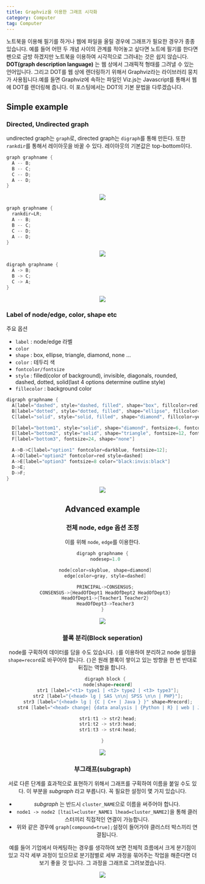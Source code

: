 ```yaml
---
title: Graphviz을 이용한 그래프 시각화
category: Computer
tag: Computer
---
```


노트북을 이용해 필기를 하거나 웹에 파일을 올릴 경우에 그래프가 필요한 경우가 종종 있습니다. 예를 들어 어떤 두 개념 사이의 관계를 적어놓고 싶다면 노트에 필기를 한다면 펜으로 금방 하겠지만 노트북을 이용하여 시각적으로 그려내는 것은 쉽지 않습니다. **DOT(graph description language)** 는 웹 상에서 그래픽적 형태를 그려낼 수 있는 언어입니다. 그리고 DOT를 웹 상에 렌더링하기 위해서 Graphviz라는 라이브러리 뭉치가 사용됩니다.예를 들면 Graphviz에 속하는 파일인 Viz.js는 Javascript를 통해서 웹에 DOT를 렌더링해 줍니다. 이 포스팅에서는 DOT의 기본 문법을 다루겠습니다.

## Simple example

### Directed, Undirected graph
undirected graph는 ```graph```로, directed graph는 ```digraph```를 통해 만든다. 또한 ```rankdir```를 통해서 레이아웃을 바꿀 수 있다. 레이아웃의 기본값은 top-bottom이다.

```java
graph graphname {
  A -- B;
  B -- C;
  C -- D;
  A -- D;
}
```

<center><img src='https://g.gravizo.com/svg?
graph graphname {
  A -- B;
  B -- C;
  C -- D;
  A -- D;
}
'/></center>

```java
graph graphname {
  rankdir=LR;
  A -- B;
  B -- C;
  C -- D;
  A -- D;
}
```
<center><img src='https://g.gravizo.com/svg?
graph graphname {
  rankdir=LR;
  A -- B;
  B -- C;
  C -- D;
  A -- D;
}
'/></center>

```java
digraph graphname {
  A -> B;
  B -> C;
  C -> A;
}
```

<center><img src='https://g.gravizo.com/svg?
digraph graphname {
  A -> B;
  B -> C;
  C -> A;
}
'/></center>


### Label of node/edge, color, shape etc

주요 옵션
* ```label``` : node/edge 라벨
* ```color```  
* ```shape``` : box, ellipse, triangle, diamond, none ...
* ```color``` : 테두리 색
* ```fontcolor/fontsize```
* ```style``` : filled(color of background), invisible, diagonals, rounded, dashed, dotted, solid(last 4 options determine outline style)
* ```fillecolor``` : background color

```java
digraph graphname {
  A[label="dashed", style="dashed, filled", shape="box", fillcolor=red]
  B[label="dotted", style="dotted, filled", shape="ellipse", fillcolor=blue]
  C[label="solid", style="solid, filled", shape="diamond", fillcolor=yellow]

  D[label="bottom1", style="solid", shape="diamond", fontsize=6, fontcolor=green]
  E[label="bottom2", style="solid", shape="triangle", fontsize=12, fontcolor=skyblue]
  F[label="bottom3", fontsize=24, shape="none"]

  A->B->C[label="option1" fontcolor=darkblue, fontsize=12];
  A->D[label="option2" fontcolor=red style=dashed]
  A->E[label="option3" fontsize=8 color="black:invis:black"]
  D->E;
  D->F;  
}
```

<center><img src='https://g.gravizo.com/svg?
digraph graphname {
  A[label="dashed", style="dashed, filled", shape="box", fillcolor=red]
  B[label="dotted", style="dotted, filled", shape="ellipse", fillcolor=blue]
  C[label="solid", style="solid, filled", shape="diamond", fillcolor=yellow]

  D[label="bottom1", style="solid", shape="diamond", fontsize=6, fontcolor=green]
  E[label="bottom2", style="solid", shape="triangle", fontsize=12, fontcolor=skyblue]
  F[label="bottom3", fontsize=24, shape="none"]

  A->B->C[label="option1" fontcolor=darkblue, fontsize=12];
  A->D[label="option2" fontcolor=red style=dashed]
  A->E[label="option3" fontsize=8 color="black:invis:black"]
  D->E;
  D->F;  
}
'/></center>

## Advanced example

### 전체 node, edge 옵션 조정

이를 위해 ```node```, ```edge```를 이용한다.

```java
digraph graphname {
  nodesep=1.0

  node[color=skyblue, shape=diamond]
  edge[color=gray, style=dashed]

  PRINCIPAL->CONSENSUS;
  CONSENSUS->{HeadOfDept1 HeadOfDept2 HeadOfDept3}
  HeadOfDept1->{Teacher1 Teacher2}
  HeadOfDept3->Teacher3
}
```

<center><img src='https://g.gravizo.com/svg?
digraph graphname {
  nodesep=1.0

  node[color=skyblue, shape=diamond]
  edge[color=gray, style=dashed]

  PRINCIPAL->CONSENSUS;
  CONSENSUS->{HeadOfDept1 HeadOfDept2 HeadOfDept3}
  HeadOfDept1->{Teacher1 Teacher2}
  HeadOfDept3->Teacher3
}
'/><center>


### 블록 분리(Block seperation)

node를 구획하여 데이터를 담을 수도 있습니다. ```|```를 이용하여 분리하고 node 설정을 ```shape=record```로 바꾸어야 합니다. ```{}```은 원래 블록이 쌓이고 있는 방향을 한 번 반대로 뒤집는 역할을 합니다.

```java
  digraph block {
    node[shape=record]
    str1 [label="<t1> type1 | <t2> type2 | <t3> type3"];
    str2 [label="{<head> lg | SAS \n\n| SPSS \n\n | PHP}"];
    str3 [label="{<head> lg | {C | C++ | Java } }" shape=Mrecord];
    str4 [label="<head> change| {data analysis | {Python | R} | web | Javascript}" shape=Mrecord]

    str1:t1 -> str2:head;
    str1:t2 -> str3:head;
    str1:t3 -> str4:head;

}
```
<center><img src='https://g.gravizo.com/svg?
  digraph block {
    node[shape=record]
    str1 [label="<t1> type1 | <t2> type2 | <t3> type3"];
    str2 [label="{<head> lg | SAS \n\n| SPSS \n\n | PHP}"];
    str3 [label="{<head> lg | {C | C++ | Java } }" shape=Mrecord];
    str4 [label="<head> change| {data analysis | {Python | R} | web | Javascript}" shape=Mrecord]

    str1:t1 -> str2:head;
    str1:t2 -> str3:head;
    str1:t3 -> str4:head;

}
'/></center>

###  부그래프(subgraph)

서로 다른 단계를 효과적으로 표현하기 위해서 그래프를 구획하여 이름을 붙일 수도 있다. 이 부분을 *subgraph* 라고 부릅니다. 꼭 필요한 설정이 몇 가지 있습니다.

* *subgraph* 는 반드시 ```cluster_NAME```으로 이름을 써주어야 합니다.
* ```node1 -> node2 [ltail=cluster_NAME1 lhead=cluster_NAME2]```을 통해 클러스터끼리 직접적인 연결이 가능합니다.
* 위와 같은 경우에 ```graph[compound=true];```설정이 들어가야 클러스터 박스끼리 연결됩니다.

예를 들어 기업에서 마케팅하는 경우를 생각하여 보면 전체적 흐름에서 크게 분기점이 있고 각각 세부 과정이 있으므로 분기점별로 세부 과정을 묶어주는 작업을 해준다면 더 보기 좋을 것 입니다. 그 과정을 그래프로 그려보겠습니다.

<center><img src='https://g.gravizo.com/svg?
digraph marketingProcess {
  rankdir=LR
  rankType=same
  graph [fontsize=10 fontname="Verdana" compound=true];
  node[shape=record]

  subgraph cluster_stage1 {
    label="환경분석/4C분석"
    inner[label="{내부환경분석 | 자사분석}"]
    outer[label="{외부환경분석 | 고객분석 | 경쟁자\n분석 | 시장분석}"]
  }

  subgraph cluster_stage2 {
    label="핵심경쟁력파악"
    com[label="핵심경쟁력파악"]
  }

  subgraph cluster_stage3 {
    label="S.T.P 전략"
    marketing1[label="{전략적마케팅 | {시장세분화 | 표적시장 | 포지셔닝}}"]
  }

  subgraph cluster_stage4 {
    label="MM:Marketing Mix전략"
    marketing2[label="{전술적마케팅:4p전략 | {Product | Price | Place | Promotion}}"]
  }

  inner -> com [ltail=cluster_stage1 lhead=cluster_stage2]
  outer -> com [ltail=cluster_stage1 lhead=cluster_stage2]
  com -> marketing1 [ltail=cluster_stage2 lhead=cluster_stage3]
  marketing1 -> marketing2 [ltail=cluster_stage3 lhead=cluster_stage4]
}
'/></center>
